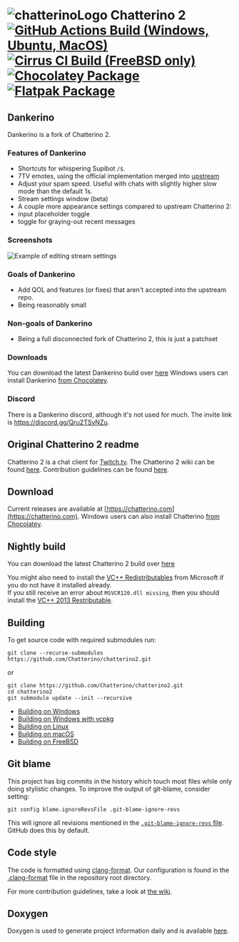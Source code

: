 ![chatterinoLogo](https://user-images.githubusercontent.com/41973452/272541622-52457e89-5f16-4c83-93e7-91866c25b606.png)
Chatterino 2 [![GitHub Actions Build (Windows, Ubuntu, MacOS)](https://github.com/Chatterino/chatterino2/workflows/Build/badge.svg?branch=master)](https://github.com/Chatterino/chatterino2/actions?query=workflow%3ABuild+branch%3Amaster) [![Cirrus CI Build (FreeBSD only)](https://api.cirrus-ci.com/github/Chatterino/chatterino2.svg?branch=master)](https://cirrus-ci.com/github/Chatterino/chatterino2/master) [![Chocolatey Package](https://img.shields.io/chocolatey/v/chatterino?include_prereleases)](https://chocolatey.org/packages/chatterino) [![Flatpak Package](https://img.shields.io/flathub/v/com.chatterino.chatterino)](https://flathub.org/apps/details/com.chatterino.chatterino)
============

## Dankerino

Dankerino is a fork of Chatterino 2.

### Features of Dankerino

- Shortcuts for whispering Supibot `/$`.
- 7TV emotes, using the official implementation merged into [upstream](https://github.com/Chatterino/chatterino2)
- Adjust your spam speed. Useful with chats with slightly higher slow mode than the default 1s.
- Stream settings window (beta)
- A couple more appearance settings compared to upstream Chatterino 2:
 - input placeholder toggle
 - toggle for graying-out recent messages

### Screenshots

![Example of editing stream settings](./images_dankerino/example_stream_settings.png)

### Goals of Dankerino

- Add QOL and features (or fixes) that aren't accepted into the upstream repo.
- Being reasonably small

### Non-goals of Dankerino

- Being a full disconnected fork of Chatterino 2, this is just a patchset

### Downloads
You can download the latest Dankerino build over [here](https://github.com/Mm2PL/dankerino/releases/tag/nightly-build)
Windows users can install Dankerino [from Chocolatey](https://chocolatey.org/packages/dankerino).

### Discord

There is a Dankerino discord, although it's not used for much. The invite link is <https://discord.gg/Qru2TSyNZu>.

## Original Chatterino 2 readme

Chatterino 2 is a chat client for [Twitch.tv](https://twitch.tv).
The Chatterino 2 wiki can be found [here](https://wiki.chatterino.com).
Contribution guidelines can be found [here](https://wiki.chatterino.com/Contributing%20for%20Developers).

## Download

Current releases are available at [https://chatterino.com](https://chatterino.com).
Windows users can also install Chatterino [from Chocolatey](https://chocolatey.org/packages/chatterino).

## Nightly build

You can download the latest Chatterino 2 build over [here](https://github.com/Chatterino/chatterino2/releases/tag/nightly-build)

You might also need to install the [VC++ Redistributables](https://aka.ms/vs/17/release/vc_redist.x64.exe) from Microsoft if you do not have it installed already.  
If you still receive an error about `MSVCR120.dll missing`, then you should install the [VC++ 2013 Restributable](https://download.microsoft.com/download/2/E/6/2E61CFA4-993B-4DD4-91DA-3737CD5CD6E3/vcredist_x64.exe).

## Building

To get source code with required submodules run:

```shell
git clone --recurse-submodules https://github.com/Chatterino/chatterino2.git
```

or

```shell
git clone https://github.com/Chatterino/chatterino2.git
cd chatterino2
git submodule update --init --recursive
```

- [Building on Windows](../master/BUILDING_ON_WINDOWS.md)
- [Building on Windows with vcpkg](../master/BUILDING_ON_WINDOWS_WITH_VCPKG.md)
- [Building on Linux](../master/BUILDING_ON_LINUX.md)
- [Building on macOS](../master/BUILDING_ON_MAC.md)
- [Building on FreeBSD](../master/BUILDING_ON_FREEBSD.md)

## Git blame

This project has big commits in the history which touch most files while only doing stylistic changes. To improve the output of git-blame, consider setting:

```shell
git config blame.ignoreRevsFile .git-blame-ignore-revs
```

This will ignore all revisions mentioned in the [`.git-blame-ignore-revs`
file](./.git-blame-ignore-revs). GitHub does this by default.

## Code style

The code is formatted using [clang-format](https://clang.llvm.org/docs/ClangFormat.html). Our configuration is found in the [.clang-format](.clang-format) file in the repository root directory.

For more contribution guidelines, take a look at [the wiki](https://wiki.chatterino.com/Contributing%20for%20Developers/).

## Doxygen

Doxygen is used to generate project information daily and is available [here](https://doxygen.chatterino.com).
